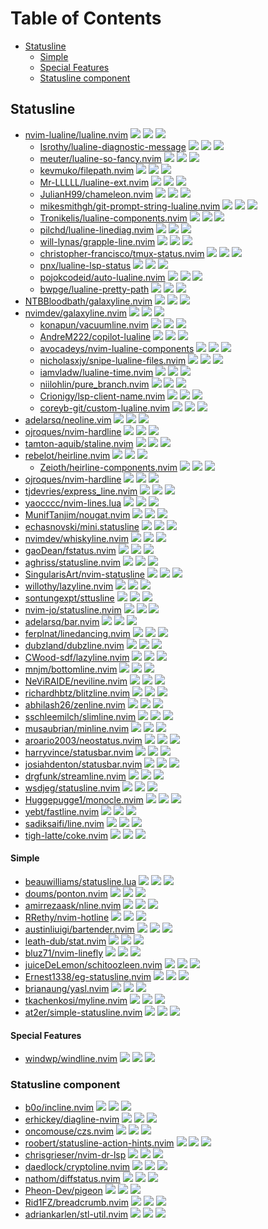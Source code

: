 # Table of Contents

<!-- toc -->

- [Statusline](#statusline)
    + [Simple](#simple)
    + [Special Features](#special-features)
  * [Statusline component](#statusline-component)

<!-- tocstop -->

## Statusline

- [nvim-lualine/lualine.nvim](https://github.com/nvim-lualine/lualine.nvim) ![](https://img.shields.io/github/stars/nvim-lualine/lualine.nvim) ![](https://img.shields.io/github/last-commit/nvim-lualine/lualine.nvim) ![](https://img.shields.io/github/commit-activity/y/nvim-lualine/lualine.nvim)
  - [Isrothy/lualine-diagnostic-message](https://github.com/Isrothy/lualine-diagnostic-message) ![](https://img.shields.io/github/stars/Isrothy/lualine-diagnostic-message) ![](https://img.shields.io/github/last-commit/Isrothy/lualine-diagnostic-message) ![](https://img.shields.io/github/commit-activity/y/Isrothy/lualine-diagnostic-message)
  - [meuter/lualine-so-fancy.nvim](https://github.com/meuter/lualine-so-fancy.nvim) ![](https://img.shields.io/github/stars/meuter/lualine-so-fancy.nvim) ![](https://img.shields.io/github/last-commit/meuter/lualine-so-fancy.nvim) ![](https://img.shields.io/github/commit-activity/y/meuter/lualine-so-fancy.nvim)
  - [kevmuko/filepath.nvim](https://github.com/kevmuko/filepath.nvim) ![](https://img.shields.io/github/stars/kevmuko/filepath.nvim) ![](https://img.shields.io/github/last-commit/kevmuko/filepath.nvim) ![](https://img.shields.io/github/commit-activity/y/kevmuko/filepath.nvim)
  - [Mr-LLLLL/lualine-ext.nvim](https://github.com/Mr-LLLLL/lualine-ext.nvim) ![](https://img.shields.io/github/stars/Mr-LLLLL/lualine-ext.nvim) ![](https://img.shields.io/github/last-commit/Mr-LLLLL/lualine-ext.nvim) ![](https://img.shields.io/github/commit-activity/y/Mr-LLLLL/lualine-ext.nvim)
  - [JulianH99/chameleon.nvim](https://github.com/JulianH99/chameleon.nvim) ![](https://img.shields.io/github/stars/JulianH99/chameleon.nvim) ![](https://img.shields.io/github/last-commit/JulianH99/chameleon.nvim) ![](https://img.shields.io/github/commit-activity/y/JulianH99/chameleon.nvim)
  - [mikesmithgh/git-prompt-string-lualine.nvim](https://github.com/mikesmithgh/git-prompt-string-lualine.nvim) ![](https://img.shields.io/github/stars/mikesmithgh/git-prompt-string-lualine.nvim) ![](https://img.shields.io/github/last-commit/mikesmithgh/git-prompt-string-lualine.nvim) ![](https://img.shields.io/github/commit-activity/y/mikesmithgh/git-prompt-string-lualine.nvim)
  - [Tronikelis/lualine-components.nvim](https://github.com/Tronikelis/lualine-components.nvim) ![](https://img.shields.io/github/stars/Tronikelis/lualine-components.nvim) ![](https://img.shields.io/github/last-commit/Tronikelis/lualine-components.nvim) ![](https://img.shields.io/github/commit-activity/y/Tronikelis/lualine-components.nvim)
  - [pilchd/lualine-linediag.nvim](https://github.com/pilchd/lualine-linediag.nvim) ![](https://img.shields.io/github/stars/pilchd/lualine-linediag.nvim) ![](https://img.shields.io/github/last-commit/pilchd/lualine-linediag.nvim) ![](https://img.shields.io/github/commit-activity/y/pilchd/lualine-linediag.nvim)
  - [will-lynas/grapple-line.nvim](https://github.com/will-lynas/grapple-line.nvim) ![](https://img.shields.io/github/stars/will-lynas/grapple-line.nvim) ![](https://img.shields.io/github/last-commit/will-lynas/grapple-line.nvim) ![](https://img.shields.io/github/commit-activity/y/will-lynas/grapple-line.nvim)
  - [christopher-francisco/tmux-status.nvim](https://github.com/christopher-francisco/tmux-status.nvim) ![](https://img.shields.io/github/stars/christopher-francisco/tmux-status.nvim) ![](https://img.shields.io/github/last-commit/christopher-francisco/tmux-status.nvim) ![](https://img.shields.io/github/commit-activity/y/christopher-francisco/tmux-status.nvim)
  - [pnx/lualine-lsp-status](https://github.com/pnx/lualine-lsp-status) ![](https://img.shields.io/github/stars/pnx/lualine-lsp-status) ![](https://img.shields.io/github/last-commit/pnx/lualine-lsp-status) ![](https://img.shields.io/github/commit-activity/y/pnx/lualine-lsp-status)
  - [pojokcodeid/auto-lualine.nvim](https://github.com/pojokcodeid/auto-lualine.nvim) ![](https://img.shields.io/github/stars/pojokcodeid/auto-lualine.nvim) ![](https://img.shields.io/github/last-commit/pojokcodeid/auto-lualine.nvim) ![](https://img.shields.io/github/commit-activity/y/pojokcodeid/auto-lualine.nvim)
  - [bwpge/lualine-pretty-path](https://github.com/bwpge/lualine-pretty-path) ![](https://img.shields.io/github/stars/bwpge/lualine-pretty-path) ![](https://img.shields.io/github/last-commit/bwpge/lualine-pretty-path) ![](https://img.shields.io/github/commit-activity/y/bwpge/lualine-pretty-path)
- [NTBBloodbath/galaxyline.nvim](https://github.com/NTBBloodbath/galaxyline.nvim) ![](https://img.shields.io/github/stars/NTBBloodbath/galaxyline.nvim) ![](https://img.shields.io/github/last-commit/NTBBloodbath/galaxyline.nvim) ![](https://img.shields.io/github/commit-activity/y/NTBBloodbath/galaxyline.nvim)
- [nvimdev/galaxyline.nvim](https://github.com/nvimdev/galaxyline.nvim) ![](https://img.shields.io/github/stars/nvimdev/galaxyline.nvim) ![](https://img.shields.io/github/last-commit/nvimdev/galaxyline.nvim) ![](https://img.shields.io/github/commit-activity/y/nvimdev/galaxyline.nvim)
  - [konapun/vacuumline.nvim](https://github.com/konapun/vacuumline.nvim) ![](https://img.shields.io/github/stars/konapun/vacuumline.nvim) ![](https://img.shields.io/github/last-commit/konapun/vacuumline.nvim) ![](https://img.shields.io/github/commit-activity/y/konapun/vacuumline.nvim)
  - [AndreM222/copilot-lualine](https://github.com/AndreM222/copilot-lualine) ![](https://img.shields.io/github/stars/AndreM222/copilot-lualine) ![](https://img.shields.io/github/last-commit/AndreM222/copilot-lualine) ![](https://img.shields.io/github/commit-activity/y/AndreM222/copilot-lualine)
  - [avocadeys/nvim-lualine-components](https://github.com/avocadeys/nvim-lualine-components) ![](https://img.shields.io/github/stars/avocadeys/nvim-lualine-components) ![](https://img.shields.io/github/last-commit/avocadeys/nvim-lualine-components) ![](https://img.shields.io/github/commit-activity/y/avocadeys/nvim-lualine-components)
  - [nicholasxjy/snipe-lualine-files.nvim](https://github.com/nicholasxjy/snipe-lualine-files.nvim) ![](https://img.shields.io/github/stars/nicholasxjy/snipe-lualine-files.nvim) ![](https://img.shields.io/github/last-commit/nicholasxjy/snipe-lualine-files.nvim) ![](https://img.shields.io/github/commit-activity/y/nicholasxjy/snipe-lualine-files.nvim)
  - [iamvladw/lualine-time.nvim](https://github.com/iamvladw/lualine-time.nvim) ![](https://img.shields.io/github/stars/iamvladw/lualine-time.nvim) ![](https://img.shields.io/github/last-commit/iamvladw/lualine-time.nvim) ![](https://img.shields.io/github/commit-activity/y/iamvladw/lualine-time.nvim)
  - [niilohlin/pure_branch.nvim](https://github.com/niilohlin/pure_branch.nvim) ![](https://img.shields.io/github/stars/niilohlin/pure_branch.nvim) ![](https://img.shields.io/github/last-commit/niilohlin/pure_branch.nvim) ![](https://img.shields.io/github/commit-activity/y/niilohlin/pure_branch.nvim)
  - [Crionigy/lsp-client-name.nvim](https://github.com/Crionigy/lsp-client-name.nvim) ![](https://img.shields.io/github/stars/Crionigy/lsp-client-name.nvim) ![](https://img.shields.io/github/last-commit/Crionigy/lsp-client-name.nvim) ![](https://img.shields.io/github/commit-activity/y/Crionigy/lsp-client-name.nvim)
  - [coreyb-git/custom-lualine.nvim](https://github.com/coreyb-git/custom-lualine.nvim) ![](https://img.shields.io/github/stars/coreyb-git/custom-lualine.nvim) ![](https://img.shields.io/github/last-commit/coreyb-git/custom-lualine.nvim) ![](https://img.shields.io/github/commit-activity/y/coreyb-git/custom-lualine.nvim)
- [adelarsq/neoline.vim](https://github.com/adelarsq/neoline.vim) ![](https://img.shields.io/github/stars/adelarsq/neoline.vim) ![](https://img.shields.io/github/last-commit/adelarsq/neoline.vim) ![](https://img.shields.io/github/commit-activity/y/adelarsq/neoline.vim)
- [ojroques/nvim-hardline](https://github.com/ojroques/nvim-hardline) ![](https://img.shields.io/github/stars/ojroques/nvim-hardline) ![](https://img.shields.io/github/last-commit/ojroques/nvim-hardline) ![](https://img.shields.io/github/commit-activity/y/ojroques/nvim-hardline)
- [tamton-aquib/staline.nvim](https://github.com/tamton-aquib/staline.nvim) ![](https://img.shields.io/github/stars/tamton-aquib/staline.nvim) ![](https://img.shields.io/github/last-commit/tamton-aquib/staline.nvim) ![](https://img.shields.io/github/commit-activity/y/tamton-aquib/staline.nvim)
- [rebelot/heirline.nvim](https://github.com/rebelot/heirline.nvim) ![](https://img.shields.io/github/stars/rebelot/heirline.nvim) ![](https://img.shields.io/github/last-commit/rebelot/heirline.nvim) ![](https://img.shields.io/github/commit-activity/y/rebelot/heirline.nvim)
  - [Zeioth/heirline-components.nvim](https://github.com/Zeioth/heirline-components.nvim) ![](https://img.shields.io/github/stars/Zeioth/heirline-components.nvim) ![](https://img.shields.io/github/last-commit/Zeioth/heirline-components.nvim) ![](https://img.shields.io/github/commit-activity/y/Zeioth/heirline-components.nvim)
- [ojroques/nvim-hardline](https://github.com/ojroques/nvim-hardline) ![](https://img.shields.io/github/stars/ojroques/nvim-hardline) ![](https://img.shields.io/github/last-commit/ojroques/nvim-hardline) ![](https://img.shields.io/github/commit-activity/y/ojroques/nvim-hardline)
- [tjdevries/express_line.nvim](https://github.com/tjdevries/express_line.nvim) ![](https://img.shields.io/github/stars/tjdevries/express_line.nvim) ![](https://img.shields.io/github/last-commit/tjdevries/express_line.nvim) ![](https://img.shields.io/github/commit-activity/y/tjdevries/express_line.nvim)
- [yaocccc/nvim-lines.lua](https://github.com/yaocccc/nvim-lines.lua) ![](https://img.shields.io/github/stars/yaocccc/nvim-lines.lua) ![](https://img.shields.io/github/last-commit/yaocccc/nvim-lines.lua) ![](https://img.shields.io/github/commit-activity/y/yaocccc/nvim-lines.lua)
- [MunifTanjim/nougat.nvim](https://github.com/MunifTanjim/nougat.nvim) ![](https://img.shields.io/github/stars/MunifTanjim/nougat.nvim) ![](https://img.shields.io/github/last-commit/MunifTanjim/nougat.nvim) ![](https://img.shields.io/github/commit-activity/y/MunifTanjim/nougat.nvim)
- [echasnovski/mini.statusline](https://github.com/echasnovski/mini.statusline) ![](https://img.shields.io/github/stars/echasnovski/mini.statusline) ![](https://img.shields.io/github/last-commit/echasnovski/mini.statusline) ![](https://img.shields.io/github/commit-activity/y/echasnovski/mini.statusline)
- [nvimdev/whiskyline.nvim](https://github.com/nvimdev/whiskyline.nvim) ![](https://img.shields.io/github/stars/nvimdev/whiskyline.nvim) ![](https://img.shields.io/github/last-commit/nvimdev/whiskyline.nvim) ![](https://img.shields.io/github/commit-activity/y/nvimdev/whiskyline.nvim)
- [gaoDean/fstatus.nvim](https://github.com/gaoDean/fstatus.nvim) ![](https://img.shields.io/github/stars/gaoDean/fstatus.nvim) ![](https://img.shields.io/github/last-commit/gaoDean/fstatus.nvim) ![](https://img.shields.io/github/commit-activity/y/gaoDean/fstatus.nvim)
- [aghriss/statusline.nvim](https://github.com/aghriss/statusline.nvim) ![](https://img.shields.io/github/stars/aghriss/statusline.nvim) ![](https://img.shields.io/github/last-commit/aghriss/statusline.nvim) ![](https://img.shields.io/github/commit-activity/y/aghriss/statusline.nvim)
- [SingularisArt/nvim-statusline](https://github.com/SingularisArt/nvim-statusline) ![](https://img.shields.io/github/stars/SingularisArt/nvim-statusline) ![](https://img.shields.io/github/last-commit/SingularisArt/nvim-statusline) ![](https://img.shields.io/github/commit-activity/y/SingularisArt/nvim-statusline)
- [willothy/lazyline.nvim](https://github.com/willothy/lazyline.nvim) ![](https://img.shields.io/github/stars/willothy/lazyline.nvim) ![](https://img.shields.io/github/last-commit/willothy/lazyline.nvim) ![](https://img.shields.io/github/commit-activity/y/willothy/lazyline.nvim)
- [sontungexpt/sttusline](https://github.com/sontungexpt/sttusline) ![](https://img.shields.io/github/stars/sontungexpt/sttusline) ![](https://img.shields.io/github/last-commit/sontungexpt/sttusline) ![](https://img.shields.io/github/commit-activity/y/sontungexpt/sttusline)
- [nvim-jo/statusline.nvim](https://github.com/nvim-jo/statusline.nvim) ![](https://img.shields.io/github/stars/nvim-jo/statusline.nvim) ![](https://img.shields.io/github/last-commit/nvim-jo/statusline.nvim) ![](https://img.shields.io/github/commit-activity/y/nvim-jo/statusline.nvim)
- [adelarsq/bar.nvim](https://github.com/adelarsq/bar.nvim) ![](https://img.shields.io/github/stars/adelarsq/bar.nvim) ![](https://img.shields.io/github/last-commit/adelarsq/bar.nvim) ![](https://img.shields.io/github/commit-activity/y/adelarsq/bar.nvim)
- [ferplnat/linedancing.nvim](https://github.com/ferplnat/linedancing.nvim) ![](https://img.shields.io/github/stars/ferplnat/linedancing.nvim) ![](https://img.shields.io/github/last-commit/ferplnat/linedancing.nvim) ![](https://img.shields.io/github/commit-activity/y/ferplnat/linedancing.nvim)
- [dubzland/dubzline.nvim](https://github.com/dubzland/dubzline.nvim) ![](https://img.shields.io/github/stars/dubzland/dubzline.nvim) ![](https://img.shields.io/github/last-commit/dubzland/dubzline.nvim) ![](https://img.shields.io/github/commit-activity/y/dubzland/dubzline.nvim)
- [CWood-sdf/lazyline.nvim](https://github.com/CWood-sdf/lazyline.nvim) ![](https://img.shields.io/github/stars/CWood-sdf/lazyline.nvim) ![](https://img.shields.io/github/last-commit/CWood-sdf/lazyline.nvim) ![](https://img.shields.io/github/commit-activity/y/CWood-sdf/lazyline.nvim)
- [mnjm/bottomline.nvim](https://github.com/mnjm/bottomline.nvim) ![](https://img.shields.io/github/stars/mnjm/bottomline.nvim) ![](https://img.shields.io/github/last-commit/mnjm/bottomline.nvim) ![](https://img.shields.io/github/commit-activity/y/mnjm/bottomline.nvim)
- [NeViRAIDE/neviline.nvim](https://github.com/NeViRAIDE/neviline.nvim) ![](https://img.shields.io/github/stars/NeViRAIDE/neviline.nvim) ![](https://img.shields.io/github/last-commit/NeViRAIDE/neviline.nvim) ![](https://img.shields.io/github/commit-activity/y/NeViRAIDE/neviline.nvim)
- [richardhbtz/blitzline.nvim](https://github.com/richardhbtz/blitzline.nvim) ![](https://img.shields.io/github/stars/richardhbtz/blitzline.nvim) ![](https://img.shields.io/github/last-commit/richardhbtz/blitzline.nvim) ![](https://img.shields.io/github/commit-activity/y/richardhbtz/blitzline.nvim)
- [abhilash26/zenline.nvim](https://github.com/abhilash26/zenline.nvim) ![](https://img.shields.io/github/stars/abhilash26/zenline.nvim) ![](https://img.shields.io/github/last-commit/abhilash26/zenline.nvim) ![](https://img.shields.io/github/commit-activity/y/abhilash26/zenline.nvim)
- [sschleemilch/slimline.nvim](https://github.com/sschleemilch/slimline.nvim) ![](https://img.shields.io/github/stars/sschleemilch/slimline.nvim) ![](https://img.shields.io/github/last-commit/sschleemilch/slimline.nvim) ![](https://img.shields.io/github/commit-activity/y/sschleemilch/slimline.nvim)
- [musaubrian/minline.nvim](https://github.com/musaubrian/minline.nvim) ![](https://img.shields.io/github/stars/musaubrian/minline.nvim) ![](https://img.shields.io/github/last-commit/musaubrian/minline.nvim) ![](https://img.shields.io/github/commit-activity/y/musaubrian/minline.nvim)
- [aroario2003/neostatus.nvim](https://github.com/aroario2003/neostatus.nvim) ![](https://img.shields.io/github/stars/aroario2003/neostatus.nvim) ![](https://img.shields.io/github/last-commit/aroario2003/neostatus.nvim) ![](https://img.shields.io/github/commit-activity/y/aroario2003/neostatus.nvim)
- [harryvince/statusbar.nvim](https://github.com/harryvince/statusbar.nvim) ![](https://img.shields.io/github/stars/harryvince/statusbar.nvim) ![](https://img.shields.io/github/last-commit/harryvince/statusbar.nvim) ![](https://img.shields.io/github/commit-activity/y/harryvince/statusbar.nvim)
- [josiahdenton/statusbar.nvim](https://github.com/josiahdenton/statusbar.nvim) ![](https://img.shields.io/github/stars/josiahdenton/statusbar.nvim) ![](https://img.shields.io/github/last-commit/josiahdenton/statusbar.nvim) ![](https://img.shields.io/github/commit-activity/y/josiahdenton/statusbar.nvim)
- [drgfunk/streamline.nvim](https://github.com/drgfunk/streamline.nvim) ![](https://img.shields.io/github/stars/drgfunk/streamline.nvim) ![](https://img.shields.io/github/last-commit/drgfunk/streamline.nvim) ![](https://img.shields.io/github/commit-activity/y/drgfunk/streamline.nvim)
- [wsdjeg/statusline.nvim](https://github.com/wsdjeg/statusline.nvim) ![](https://img.shields.io/github/stars/wsdjeg/statusline.nvim) ![](https://img.shields.io/github/last-commit/wsdjeg/statusline.nvim) ![](https://img.shields.io/github/commit-activity/y/wsdjeg/statusline.nvim)
- [Huggepugge1/monocle.nvim](https://github.com/Huggepugge1/monocle.nvim) ![](https://img.shields.io/github/stars/Huggepugge1/monocle.nvim) ![](https://img.shields.io/github/last-commit/Huggepugge1/monocle.nvim) ![](https://img.shields.io/github/commit-activity/y/Huggepugge1/monocle.nvim)
- [yebt/fastline.nvim](https://github.com/yebt/fastline.nvim) ![](https://img.shields.io/github/stars/yebt/fastline.nvim) ![](https://img.shields.io/github/last-commit/yebt/fastline.nvim) ![](https://img.shields.io/github/commit-activity/y/yebt/fastline.nvim)
- [sadiksaifi/line.nvim](https://github.com/sadiksaifi/line.nvim) ![](https://img.shields.io/github/stars/sadiksaifi/line.nvim) ![](https://img.shields.io/github/last-commit/sadiksaifi/line.nvim) ![](https://img.shields.io/github/commit-activity/y/sadiksaifi/line.nvim)
- [tigh-latte/coke.nvim](https://github.com/tigh-latte/coke.nvim) ![](https://img.shields.io/github/stars/tigh-latte/coke.nvim) ![](https://img.shields.io/github/last-commit/tigh-latte/coke.nvim) ![](https://img.shields.io/github/commit-activity/y/tigh-latte/coke.nvim)

#### Simple

- [beauwilliams/statusline.lua](https://github.com/beauwilliams/statusline.lua) ![](https://img.shields.io/github/stars/beauwilliams/statusline.lua) ![](https://img.shields.io/github/last-commit/beauwilliams/statusline.lua) ![](https://img.shields.io/github/commit-activity/y/beauwilliams/statusline.lua)
- [doums/ponton.nvim](https://github.com/doums/ponton.nvim) ![](https://img.shields.io/github/stars/doums/ponton.nvim) ![](https://img.shields.io/github/last-commit/doums/ponton.nvim) ![](https://img.shields.io/github/commit-activity/y/doums/ponton.nvim)
- [amirrezaask/nline.nvim](https://github.com/amirrezaask/nline.nvim) ![](https://img.shields.io/github/stars/amirrezaask/nline.nvim) ![](https://img.shields.io/github/last-commit/amirrezaask/nline.nvim) ![](https://img.shields.io/github/commit-activity/y/amirrezaask/nline.nvim)
- [RRethy/nvim-hotline](https://github.com/RRethy/nvim-hotline) ![](https://img.shields.io/github/stars/RRethy/nvim-hotline) ![](https://img.shields.io/github/last-commit/RRethy/nvim-hotline) ![](https://img.shields.io/github/commit-activity/y/RRethy/nvim-hotline)
- [austinliuigi/bartender.nvim](https://github.com/austinliuigi/bartender.nvim) ![](https://img.shields.io/github/stars/austinliuigi/bartender.nvim) ![](https://img.shields.io/github/last-commit/austinliuigi/bartender.nvim) ![](https://img.shields.io/github/commit-activity/y/austinliuigi/bartender.nvim)
- [leath-dub/stat.nvim](https://github.com/leath-dub/stat.nvim) ![](https://img.shields.io/github/stars/leath-dub/stat.nvim) ![](https://img.shields.io/github/last-commit/leath-dub/stat.nvim) ![](https://img.shields.io/github/commit-activity/y/leath-dub/stat.nvim)
- [bluz71/nvim-linefly](https://github.com/bluz71/nvim-linefly) ![](https://img.shields.io/github/stars/bluz71/nvim-linefly) ![](https://img.shields.io/github/last-commit/bluz71/nvim-linefly) ![](https://img.shields.io/github/commit-activity/y/bluz71/nvim-linefly)
- [juiceDeLemon/schitoozleen.nvim](https://github.com/juiceDeLemon/schitoozleen.nvim) ![](https://img.shields.io/github/stars/juiceDeLemon/schitoozleen.nvim) ![](https://img.shields.io/github/last-commit/juiceDeLemon/schitoozleen.nvim) ![](https://img.shields.io/github/commit-activity/y/juiceDeLemon/schitoozleen.nvim)
- [Ernest1338/eg-statusline.nvim](https://github.com/Ernest1338/eg-statusline.nvim) ![](https://img.shields.io/github/stars/Ernest1338/eg-statusline.nvim) ![](https://img.shields.io/github/last-commit/Ernest1338/eg-statusline.nvim) ![](https://img.shields.io/github/commit-activity/y/Ernest1338/eg-statusline.nvim)
- [brianaung/yasl.nvim](https://github.com/brianaung/yasl.nvim) ![](https://img.shields.io/github/stars/brianaung/yasl.nvim) ![](https://img.shields.io/github/last-commit/brianaung/yasl.nvim) ![](https://img.shields.io/github/commit-activity/y/brianaung/yasl.nvim)
- [tkachenkosi/myline.nvim](https://github.com/tkachenkosi/myline.nvim) ![](https://img.shields.io/github/stars/tkachenkosi/myline.nvim) ![](https://img.shields.io/github/last-commit/tkachenkosi/myline.nvim) ![](https://img.shields.io/github/commit-activity/y/tkachenkosi/myline.nvim)
- [at2er/simple-statusline.nvim](https://github.com/at2er/simple-statusline.nvim) ![](https://img.shields.io/github/stars/at2er/simple-statusline.nvim) ![](https://img.shields.io/github/last-commit/at2er/simple-statusline.nvim) ![](https://img.shields.io/github/commit-activity/y/at2er/simple-statusline.nvim)

#### Special Features

- [windwp/windline.nvim](https://github.com/windwp/windline.nvim) ![](https://img.shields.io/github/stars/windwp/windline.nvim) ![](https://img.shields.io/github/last-commit/windwp/windline.nvim) ![](https://img.shields.io/github/commit-activity/y/windwp/windline.nvim)

### Statusline component

- [b0o/incline.nvim](https://github.com/b0o/incline.nvim) ![](https://img.shields.io/github/stars/b0o/incline.nvim) ![](https://img.shields.io/github/last-commit/b0o/incline.nvim) ![](https://img.shields.io/github/commit-activity/y/b0o/incline.nvim)
- [erhickey/diagline-nvim](https://github.com/erhickey/diagline-nvim) ![](https://img.shields.io/github/stars/erhickey/diagline-nvim) ![](https://img.shields.io/github/last-commit/erhickey/diagline-nvim) ![](https://img.shields.io/github/commit-activity/y/erhickey/diagline-nvim)
- [oncomouse/czs.nvim](https://github.com/oncomouse/czs.nvim) ![](https://img.shields.io/github/stars/oncomouse/czs.nvim) ![](https://img.shields.io/github/last-commit/oncomouse/czs.nvim) ![](https://img.shields.io/github/commit-activity/y/oncomouse/czs.nvim)
- [roobert/statusline-action-hints.nvim](https://github.com/roobert/statusline-action-hints.nvim) ![](https://img.shields.io/github/stars/roobert/statusline-action-hints.nvim) ![](https://img.shields.io/github/last-commit/roobert/statusline-action-hints.nvim) ![](https://img.shields.io/github/commit-activity/y/roobert/statusline-action-hints.nvim)
- [chrisgrieser/nvim-dr-lsp](https://github.com/chrisgrieser/nvim-dr-lsp) ![](https://img.shields.io/github/stars/chrisgrieser/nvim-dr-lsp) ![](https://img.shields.io/github/last-commit/chrisgrieser/nvim-dr-lsp) ![](https://img.shields.io/github/commit-activity/y/chrisgrieser/nvim-dr-lsp)
- [daedlock/cryptoline.nvim](https://github.com/daedlock/cryptoline.nvim) ![](https://img.shields.io/github/stars/daedlock/cryptoline.nvim) ![](https://img.shields.io/github/last-commit/daedlock/cryptoline.nvim) ![](https://img.shields.io/github/commit-activity/y/daedlock/cryptoline.nvim)
- [nathom/diffstatus.nvim](https://github.com/nathom/diffstatus.nvim) ![](https://img.shields.io/github/stars/nathom/diffstatus.nvim) ![](https://img.shields.io/github/last-commit/nathom/diffstatus.nvim) ![](https://img.shields.io/github/commit-activity/y/nathom/diffstatus.nvim)
- [Pheon-Dev/pigeon](https://github.com/Pheon-Dev/pigeon) ![](https://img.shields.io/github/stars/Pheon-Dev/pigeon) ![](https://img.shields.io/github/last-commit/Pheon-Dev/pigeon) ![](https://img.shields.io/github/commit-activity/y/Pheon-Dev/pigeon)
- [Rid1FZ/breadcrumb.nvim](https://github.com/Rid1FZ/breadcrumb.nvim) ![](https://img.shields.io/github/stars/Rid1FZ/breadcrumb.nvim) ![](https://img.shields.io/github/last-commit/Rid1FZ/breadcrumb.nvim) ![](https://img.shields.io/github/commit-activity/y/Rid1FZ/breadcrumb.nvim)
- [adriankarlen/stl-util.nvim](https://github.com/adriankarlen/stl-util.nvim) ![](https://img.shields.io/github/stars/adriankarlen/stl-util.nvim) ![](https://img.shields.io/github/last-commit/adriankarlen/stl-util.nvim) ![](https://img.shields.io/github/commit-activity/y/adriankarlen/stl-util.nvim)
